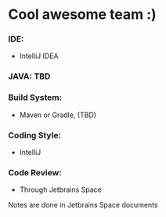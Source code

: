 # Cool awesome team :)

### IDE:
- IntelliJ IDEA

### JAVA: TBD

### Build System:
- Maven or Gradle, (TBD)

### Coding Style:
- IntelliJ

### Code Review:
- Through Jetbrains Space

Notes are done in Jetbrains Space documents